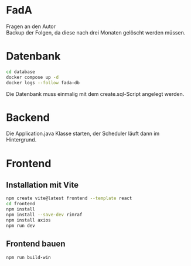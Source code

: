 # FadA
Fragen an den Autor<br/>
Backup der Folgen, da diese nach drei Monaten gelöscht werden müssen.

# Datenbank
```bash
cd database
docker compose up -d
docker logs --follow fada-db
```
Die Datenbank muss einmalig mit dem create.sql-Script angelegt werden.

# Backend
Die Application.java Klasse starten, der Scheduler läuft dann im Hintergrund.

# Frontend
## Installation mit Vite
```bash
npm create vite@latest frontend --template react
cd frontend
npm install
npm install --save-dev rimraf
npm install axios
npm run dev
```
## Frontend bauen
```bash
npm run build-win
```